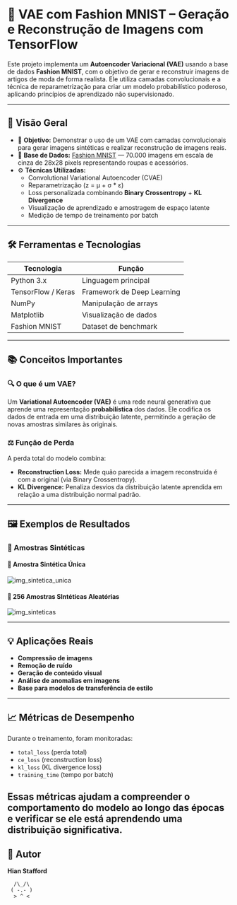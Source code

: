 # 🧠 VAE com Fashion MNIST – Geração e Reconstrução de Imagens com TensorFlow

Este projeto implementa um **Autoencoder Variacional (VAE)** usando a base de dados **Fashion MNIST**, com o objetivo de gerar e reconstruir imagens de artigos de moda de forma realista. Ele utiliza camadas convolucionais e a técnica de reparametrização para criar um modelo probabilístico poderoso, aplicando princípios de aprendizado não supervisionado.

---

## 🧩 Visão Geral

- 🎯 **Objetivo:** Demonstrar o uso de um VAE com camadas convolucionais para gerar imagens sintéticas e realizar reconstrução de imagens reais.
- 🧪 **Base de Dados:** [Fashion MNIST](https://github.com/zalandoresearch/fashion-mnist) — 70.000 imagens em escala de cinza de 28x28 pixels representando roupas e acessórios.
- ⚙️ **Técnicas Utilizadas:**
  - Convolutional Variational Autoencoder (CVAE)
  - Reparametrização (z = μ + σ * ε)
  - Loss personalizada combinando **Binary Crossentropy** + **KL Divergence**
  - Visualização de aprendizado e amostragem de espaço latente
  - Medição de tempo de treinamento por batch

---

## 🛠️ Ferramentas e Tecnologias

| Tecnologia | Função |
|------------|--------|
| Python 3.x | Linguagem principal |
| TensorFlow / Keras | Framework de Deep Learning |
| NumPy | Manipulação de arrays |
| Matplotlib | Visualização de dados |
| Fashion MNIST | Dataset de benchmark |

---

## 📚 Conceitos Importantes

### 🔍 O que é um VAE?

Um **Variational Autoencoder (VAE)** é uma rede neural generativa que aprende uma representação **probabilística** dos dados. Ele codifica os dados de entrada em uma distribuição latente, permitindo a geração de novas amostras similares às originais.

### ⚖️ Função de Perda

A perda total do modelo combina:

- **Reconstruction Loss:** Mede quão parecida a imagem reconstruída é com a original (via Binary Crossentropy).
- **KL Divergence:** Penaliza desvios da distribuição latente aprendida em relação a uma distribuição normal padrão.

---

## 🖼️ Exemplos de Resultados

### 🎲 Amostras Sintéticas

#### 🔷 Amostra Sintética Única
![img_sintetica_unica](https://github.com/user-attachments/assets/60fabe6e-c4cc-49fb-b454-70d47e18183e)

#### 🔶 256 Amostras SIntéticas Aleatórias
![img_sinteticas](https://github.com/user-attachments/assets/b519dbaf-552e-46e1-90d8-5c9976d142ff)

---

## 💡 Aplicações Reais

- **Compressão de imagens**
- **Remoção de ruído**
- **Geração de conteúdo visual**
- **Análise de anomalias em imagens**
- **Base para modelos de transferência de estilo**

---

## 📈 Métricas de Desempenho

Durante o treinamento, foram monitoradas:

- `total_loss` (perda total)
- `ce_loss` (reconstruction loss)
- `kl_loss` (KL divergence loss)
- `training_time` (tempo por batch)

Essas métricas ajudam a compreender o comportamento do modelo ao longo das épocas e verificar se ele está aprendendo uma distribuição significativa.
---

## 📌 Autor

**Hian Stafford**  
```text
  /\_/\  
 ( -.- ) 
  > ^ < 
```
